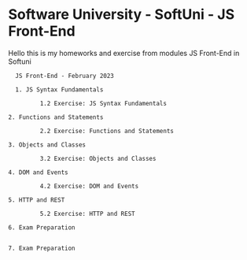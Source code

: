 # Software University - SoftUni - JS Front-End 

Hello this is my homeworks and exercise from modules JS Front-End in Softuni



      JS Front-End - February 2023
  
      1. JS Syntax Fundamentals
  
             1.2 Exercise: JS Syntax Fundamentals
  
    2. Functions and Statements
    
             2.2 Exercise: Functions and Statements
  
    3. Objects and Classes
  
             3.2 Exercise: Objects and Classes
        
    4. DOM and Events
  
             4.2 Exercise: DOM and Events
  
    5. HTTP and REST
  
             5.2 Exercise: HTTP and REST
      
    6. Exam Preparation
  
  
    7. Exam Preparation
   
